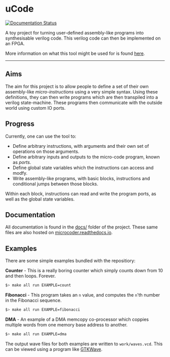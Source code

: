 
# uCode

[![Documentation Status](https://readthedocs.org/projects/microcoder/badge/?version=latest)](http://microcoder.readthedocs.io/README/)

A toy project for turning user-defined assembly-like programs into 
synthesisable verilog code. This verilog code can then be implemented on
an FPGA.

More information on what this tool might be used for is found 
[here](docs/usage.md).

---

## Aims

The aim for this project is to allow people to define a set of their own
assembly-like *micro-instructions* using a very simple syntax. Using these
definitions, they can then write programs which are then transpiled into a
verilog state-machine. These programs then communicate with the outside world
using custom IO ports.

## Progress

Currently, one can use the tool to:

- Define arbitrary instructions, with arguments and their own set of
  operations on those arguments.
- Define arbitrary inputs and outputs to the micro-code program, known as 
  *ports*.
- Define global state variables which the instructions can access and modfy.
- Write assembly-like programs, with basic blocks, instructions and
  conditional jumps between those blocks.

Within each block, instructions can read and write the program ports, as well
as the global state variables.

## Documentation

All documentation is found in the [docs/](./docs/) folder of the project.
These same files are also hosted on 
[microcoder.readthedocs.io](http://microcoder.readthedocs.io/README/).

## Examples

There are some simple examples bundled with the repositiory:

**Counter** - This is a really boring counter which simply counts down
from 10 and then loops. Forever.

```sh
$> make all run EXAMPLE=count
```

**Fibonacci** - This program takes an `n` value, and computes the `n`'th
number in the Fibonacci sequence.

```sh
$> make all run EXAMPLE=fibonacci
```

**DMA** - An example of a DMA memcopy co-processor which coppies multiple
words from one memory base address to another.

```sh
$> make all run EXAMPLE=dma
```

The output wave files for both examples are written to `work/waves.vcd`. This
can be viewed using a program like
[GTKWave](http://iverilog.wikia.com/wiki/GTKWAVE).
